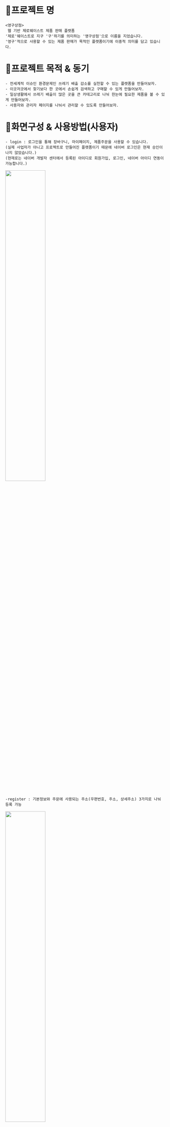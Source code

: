 # 🌳프로젝트 명
```
<영구상점>
 웹 기반 제로웨이스트 제품 판매 플랫폼
'제로'웨이스트로 지구 '구'하기를 의미하는 '영구상점'으로 이름을 지었습니다.
'영구'적으로 사용할 수 있는 제품 판매가 목적인 플랫폼이기에 이중적 의미를 담고 있습니다.
```
# 🌳프로젝트 목적 & 동기
```
- 전세계적 이슈인 환경문제인 쓰레기 배출 감소를 실천할 수 있는 플랫폼을 만들어보자.
- 이곳저곳에서 찾기보다 한 곳에서 손쉽게 검색하고 구매할 수 있게 만들어보자.
- 일상생활에서 쓰레기 배출이 많은 곳을 큰 카테고리로 나눠 한눈에 필요한 제품을 볼 수 있게 만들어보자.
- 사용자와 관리자 페이지를 나눠서 관리할 수 있도록 만들어보자.
```
# 🌳화면구성 & 사용방법(사용자)
```
- login : 로그인을 통해 장바구니, 마이페이지, 제품주문을 사용할 수 있습니다.
(실제 사업자가 아니고 프로젝트로 만들어진 플랫폼이기 때문에 네이버 로그인은 현재 승인이 나지 않았습니다.)
(현재로는 네이버 개발자 센터에서 등록된 아이디로 회원가입, 로그인, 네이버 아이디 연동이 가능합니다.)
```
<img width="50%" src="https://user-images.githubusercontent.com/108383043/206973803-05b328c9-c687-47d6-bfed-ab5779c78715.png"/>

```
-register : 기본정보와 주문에 사용되는 주소(우편번호, 주소, 상세주소) 3가지로 나눠 등록 가능
```
<img width="50%" src="https://user-images.githubusercontent.com/108383043/206975523-cc80249d-3e07-4a95-a785-7bbc3d6a7f59.png"/>

```
- search id : 이름과 핸드폰번호를 입력하면 아이디 찾기 가능
```
<img width="50%" src="https://user-images.githubusercontent.com/108383043/206977420-63b6e38c-a154-4726-a517-b0ac9677abcc.png"/>

```
-search password : 이름과 아이디와 핸드폰번호를 입력하면 임시비밀번호 발급
```
<img width="50%" src="https://user-images.githubusercontent.com/108383043/206977734-f27d426b-b73f-4e24-bcad-d898f025429d.png"/>

```
- home : 배너화면과 리뷰 점수가 높은순으로 현재 인기품목 확인 가능
```
<img width="50%" src="https://user-images.githubusercontent.com/108383043/206978434-7d2cfdea-6f61-4ddb-b659-0f57724f18f8.png"/>

```
- category : 원하는 카테고리를 선택하여 카테고리 목록과 제품사진, 평점, 가격을 확인 가능(페이징 기능 구현)
```
<img width="50%" src="https://user-images.githubusercontent.com/108383043/206979007-313450ee-25b2-406f-8f17-cc8a6fbcee6d.png"/>

```
-search : 원하는 keyword를 검색하면 이름에 keyword가 있는 제품들 검색 가능
```
<img width="50%" src="https://user-images.githubusercontent.com/108383043/206979460-5742deb3-1cf9-4cd7-9654-d4bac9110409.png"/>

```
-product detail : 제품사진을 클릭하면 제품 사진과, 가격, 상세설명, 리뷰 댓글 작성 가능
```
<img width="50%" src="https://user-images.githubusercontent.com/108383043/206980328-0a95dcf2-54d5-435e-836b-f9667d8b1317.png"/>

```
review : 구입한 제품의 평점과 댓글 입력 가능 & 자신이 입력한 댓글 수정, 삭제 가능(평점의 평균으로 home에서 인기순 제품이 보이게 됩니다.)
```
<img width="50%" src="https://user-images.githubusercontent.com/108383043/206981514-be430aba-d50e-4261-878c-0e6e34bf0962.png"/>
<img width="50%" src="https://user-images.githubusercontent.com/108383043/206982029-8b63dbd5-eda9-4998-b2ec-7c48319505c6.png"/>

```
-cart : 원하는 제품을 장바구니 담기 버튼을 클릭하여 장바구니에 담기 가능 & 주문수량 수정 가능 & 장바구니 제품 삭제 가능
```
<img width="50%" src="https://user-images.githubusercontent.com/108383043/206980930-08106876-bf72-40af-9b10-40446a25642e.png"/>
<img width="50%" src="https://user-images.githubusercontent.com/108383043/206981220-e4572cad-4387-46db-bf8c-619f40528785.png"/>

```
-order : 총 주문 가격과 총 적립 포인트 확인 및 사용, 기존 등록된 회원정보를 기본으로 주문 가능(주소 변경 가능)
```
<img width="50%" src="https://user-images.githubusercontent.com/108383043/206982872-67f8f0f4-4e2f-47d0-a68e-3edae476f85b.png"/>
<img width="50%" src="https://user-images.githubusercontent.com/108383043/206983100-0fefb7c6-7b0a-4584-970a-eb2be94ed2e1.png"/>

```
-mypage : 현재 주문현황, 주문번호 클릭 시 주문상페이지 확인 가능, 회원정보수정 가능
```
<img width="50%" src="https://user-images.githubusercontent.com/108383043/206983357-2f482dce-3903-4aa7-a39a-4788438648fc.png"/>
<img width="50%" src="https://user-images.githubusercontent.com/108383043/206983519-5d25c207-ee65-4345-954e-a804892a8f6a.png"/>

# 🌳화면구성 & 사용방법(관리자)
```
-admin page : 관리자페이지 home
```
<img width="50%" src="https://user-images.githubusercontent.com/108383043/206984666-03221619-c729-48d6-a5cb-8c741e8ce74a.png"/>
<img width="50%" src="https://user-images.githubusercontent.com/108383043/206985823-c2d715b2-090f-43cc-a706-d2279c61dfd7.png"/>

```
-register product : 등록하고 싶은 제품 정보를 입력 후 등록 가능
```
<img width="50%" src="https://user-images.githubusercontent.com/108383043/206985272-7bed678b-e9c5-4191-a671-aaa24e4ce4d1.png"/>

```
-product list : 등록된 제품 목록 확인 및 검색 가능
```
<img width="50%" src="https://user-images.githubusercontent.com/108383043/206986409-4495672d-b33a-4dc7-8929-574e397a1638.png"/>

```
-product detail : 등록 제품 상세내용 확인 및 수정 및 삭제 가능
```
<img width="50%" src="https://user-images.githubusercontent.com/108383043/206987053-704c1674-51a6-47b0-bd3c-0749f7e741c4.png"/>

```
order list : 회원들의 주문 데이터 확인 및 주문 취소 가능
```
<img width="50%" src="https://user-images.githubusercontent.com/108383043/206987391-4e30f419-0525-4dcb-9875-738c0d2f8909.png"/>

```
member list : 가입회원 확인 및 정보 수정 가능
```
<img width="50%" src="https://user-images.githubusercontent.com/108383043/206987977-371ebc81-d62d-4ab9-aee0-71e9be7ceff6.png"/>
<img width="50%" src="https://user-images.githubusercontent.com/108383043/206988197-225c3ed9-1983-4bc3-bac4-af12f0c35ca5.png"/>

# 🌳개발 환경
```
- Spring framework
- orcle
- Back-end: java, orcle, mybatis, tomcat 
- Front-end: JQuery, JavaScript, Ajax , html, css
```
# 🌳한계점 & 피드백
```
기존에 계획했던 Q&A 게시판, 공지 게시판을 구현하기에 시간이 부족해 만들지 못한 부분이 아쉬웠습니다.
네이버 로그인이 모든 사용자 아이디로 사용이 되지 않는 부분이 아쉬웠습니다. 
(현재 네이버 개발자 센터에서 사업자등록이 안 되어있어 승인이 나지 않아 미리 등록된 아이디만 사용이 가능한 상태입니다.)
팀원과 처음 구상을 할 때 DB 이름을 정확하게 지정하여 시작해야 됨을 프로젝트를 진행하는 중에 인지하였습니다.
제품 사진 등록시, web.xml에 경로를 지정하게 제작을 하였는데, local에선 잘 작동하지만 서버로 이동하니 상대경로로 지정해야함을 깨달았습니다.
local에서뿐만아니라, 서버에서 작동되는 것을 미리 인지하여 제작해야한다는 것을 인지하였습니다.

다음에 아이디어를 생각해 프로젝트를 구상할 땐 이번 피드백을 통해 초기부터 확실하게 구상 & 설계하여 더욱 완벽하게 개발을 완수해보고 싶습니다.

```
# 🌳작성자 정보
```
김나영
olive_yeong@naver.com
```
